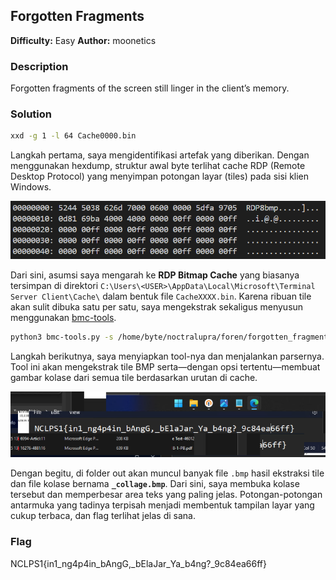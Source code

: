 ## Forgotten Fragments
**Difficulty:** Easy
**Author:** moonetics

### Description
Forgotten fragments of the screen still linger in the client’s memory.

### Solution
```bash
xxd -g 1 -l 64 Cache0000.bin
```

Langkah pertama, saya mengidentifikasi artefak yang diberikan. Dengan menggunakan hexdump, struktur awal byte terlihat cache RDP (Remote Desktop Protocol) yang menyimpan potongan layar (tiles) pada sisi klien Windows.

![alt text](image.png)

Dari sini, asumsi saya mengarah ke **RDP Bitmap Cache** yang biasanya tersimpan di direktori `C:\Users\<USER>\AppData\Local\Microsoft\Terminal Server Client\Cache\` dalam bentuk file `CacheXXXX.bin`. Karena ribuan tile akan sulit dibuka satu per satu, saya mengekstrak sekaligus menyusun menggunakan [bmc-tools](https://github.com/ANSSI-FR/bmc-tools).

```bash
python3 bmc-tools.py -s /home/byte/noctralupra/foren/forgotten_fragments/Cache0000.bin -b -d /home/byte/noctralupra/foren/forgotten_fragments/out
```

Langkah berikutnya, saya menyiapkan tool-nya dan menjalankan parsernya. Tool ini akan mengekstrak tile BMP serta—dengan opsi tertentu—membuat gambar kolase dari semua tile berdasarkan urutan di cache.

![alt text](image-1.png)

Dengan begitu, di folder out akan muncul banyak file `.bmp` hasil ekstraksi tile dan file kolase bernama **`_collage.bmp`**. Dari sini, saya membuka kolase tersebut dan memperbesar area teks yang paling jelas. Potongan-potongan antarmuka yang tadinya terpisah menjadi membentuk tampilan layar yang cukup terbaca, dan flag terlihat jelas di sana.

### Flag
NCLPS1{in1_ng4p4in_bAngG,_bElaJar_Ya_b4ng?_9c84ea66ff}
